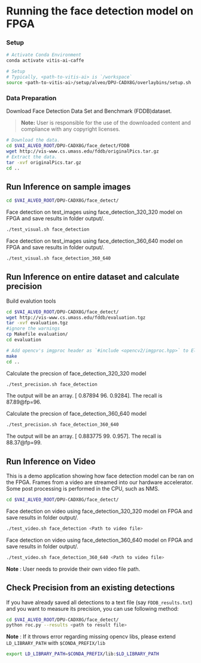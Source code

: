 # Running the face detection model on FPGA

### Setup
```sh
# Activate Conda Environment
conda activate vitis-ai-caffe
```
```sh
# Setup
# Typically, <path-to-vitis-ai> is `/workspace`
source <path-to-vitis-ai>/setup/alveo/DPU-CADX8G/overlaybins/setup.sh
```

### Data Preparation

Download Face Detection Data Set and Benchmark (FDDB)dataset.

> **Note:** User is responsible for the use of the downloaded content and compliance with any copyright licenses.

```sh
# Download the data.
cd $VAI_ALVEO_ROOT/DPU-CADX8G/face_detect/FDDB
wget http://vis-www.cs.umass.edu/fddb/originalPics.tar.gz
# Extract the data.
tar -xvf originalPics.tar.gz
cd ..
```

## Run Inference on sample images
```sh
cd $VAI_ALVEO_ROOT/DPU-CADX8G/face_detect/
```
Face detection on test_images using face_detection_320_320 model on FPGA and save results in folder output/.
```sh
./test_visual.sh face_detection
```
Face detection on test_images using face_detection_360_640 model on FPGA and save results in folder output/.
```sh
./test_visual.sh face_detection_360_640
```

## Run Inference on entire dataset and calculate precision

Build evalution tools
```sh
cd $VAI_ALVEO_ROOT/DPU-CADX8G/face_detect/
wget http://vis-www.cs.umass.edu/fddb/evaluation.tgz
tar -xvf evaluation.tgz
#ignore the warnings
cp Makefile evaluation/
cd evaluation

# Add opencv's imgproc header as `#include <opencv2/imgproc.hpp>` to EllipsesSingleImage.hpp and RectanglesSingleImage.hpp before you run make
make
cd ..
```

Calculate the precsion of face_detection_320_320 model
```sh
./test_precision.sh face_detection
```
The output will be an array. [ 0.87894  96.  0.9284]. The recall is 87.89@fp=96.

Calculate the precsion of face_detection_360_640 model
```sh
./test_precision.sh face_detection_360_640
```
The output will be an array. [ 0.883775 99.   0.957]. The recall is 88.37@fp=99.

## Run Inference on Video
This is a demo application showing how face detection model can be ran on the FPGA. Frames from a video are streamed into our hardware accelerator. Some post processing is performed in the CPU, such as NMS.

```sh
cd $VAI_ALVEO_ROOT/DPU-CADX8G/face_detect/
```
Face detection on video using face_detection_320_320 model on FPGA and save results in folder output/.
```sh
./test_video.sh face_detection <Path to video file>
```
Face detection on video using face_detection_360_640 model on FPGA and save results in folder output/.
```sh
./test_video.sh face_detection_360_640 <Path to video file>
```

**Note** : User needs to provide their own video file path.


## Check Precision from an existing detections
If you have already saved all detections to a text file (say `FDDB_results.txt`) and you want to measure its precision, you can use following method:

```sh
cd $VAI_ALVEO_ROOT/DPU-CADX8G/face_detect/
python roc.py --results <path to result file>
```

**Note** : If it throws error regarding missing opencv libs, please extend `LD_LIBRARY_PATH` with `$CONDA_PREFIX/lib`
```sh
export LD_LIBRARY_PATH=$CONDA_PREFIX/lib:$LD_LIBRARY_PATH
```
